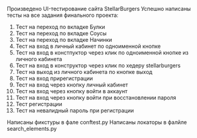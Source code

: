 Произведено UI-тестирование сайта StellarBurgersУспешно написаны тесты на все задания финального проекта:1. Тест на переход по вкладке Булки2. Тест на переход по вкладке Соусы 3. Тест на переход по вкладке Начинки4. Тест на вход в личный кабинет по одноименной кнопке5. Тест на вход в констпуктор через клик по одноименной кнопке из личного кабинета6. Тест на вход в конструктор через клик по хедеру stellarburgers 7. Тест на выход из личного кабинета по кнопке выход8. Тест на вход прирегистрации9. Тест на вход через кнопку личный кабинет10. Тест на вход через кнопку войти в аккаунт11. Тест на вход через кнопку войти при восстановлении пароля12. Тест регистрации13. Тест на невалидный пароль при регистрацииНаписаны фикстуры в фале conftest.pyНаписаны локаторы в фалйле search_elements.py